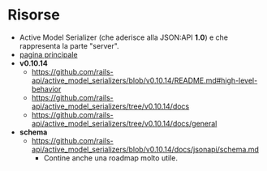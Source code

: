 # Risorse

* Active Model Serializer (che aderisce alla JSON:API __1.0__) e che rappresenta la parte "server".
 * [pagina principale](https://github.com/rails-api/active_model_serializers)
 * __v0.10.14__
   * https://github.com/rails-api/active_model_serializers/blob/v0.10.14/README.md#high-level-behavior
   * https://github.com/rails-api/active_model_serializers/tree/v0.10.14/docs
   * https://github.com/rails-api/active_model_serializers/tree/v0.10.14/docs/general
 * __schema__
   * https://github.com/rails-api/active_model_serializers/blob/v0.10.14/docs/jsonapi/schema.md
     * Contine anche una roadmap molto utile.
